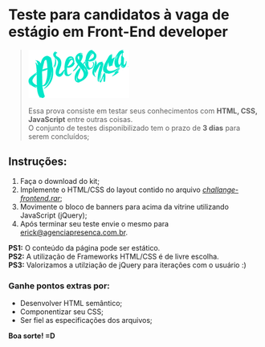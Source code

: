 # Teste para candidatos à vaga de estágio em Front-End developer
> [![Logo Presenca](/logo.png)](https://www.agenciapresenca.com.br)
>
> Essa prova consiste em testar seus conhecimentos com <b>HTML, CSS, JavaScript</b> entre outras coisas. <br>
> O conjunto de testes disponibilizado tem o prazo de <b>3 dias</b> para serem concluídos;

## Instruções:

1. Faça o download do kit;
2. Implemente o HTML/CSS do layout contido no arquivo <i>[challange-frontend.rar](http://agenciapresenca.com.br/download_files/challange-frontend.rar)</i>;
3. Movimente o bloco de banners para acima da vitrine utilizando JavaScript (jQuery);
5. Após terminar seu teste envie o mesmo para erick@agenciapresenca.com.br.

**PS1:** O conteúdo da página pode ser estático.<br>
**PS2:** A utilização de Frameworks HTML/CSS é de livre escolha.<br>
**PS3:** Valorizamos a utilziação de jQuery para iterações com o usuário :)

### Ganhe pontos extras por:

* Desenvolver HTML semântico;
* Componentizar seu CSS;
* Ser fiel as especificações dos arquivos;

**Boa sorte! =D**
